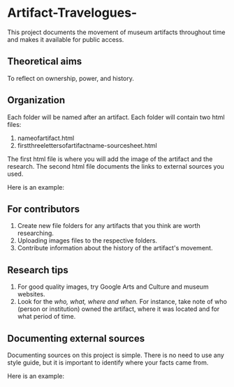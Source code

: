 # Artifact-Travelogues-
This project documents the movement of museum artifacts throughout time and makes it available for public access. 

## Theoretical aims 
To reflect on ownership, power, and history. 

## Organization 
Each folder will be named after an artifact. Each folder will contain two html files:
1. nameofartifact.html
2. firstthreelettersofartifactname-sourcesheet.html

The first html file is where you will add the image of the artifact and the research. The second html file documents the links to external sources you used. 

Here is an example:


## For contributors
1. Create new file folders for any artifacts that you think are worth researching. 
2. Uploading images files to the respective folders.
3. Contribute information about the history of the artifact's movement. 

## Research tips
1. For good quality images, try Google Arts and Culture and museum websites.
2. Look for the *who, what, where and when.* For instance, take note of who (person or institution) owned the artifact, where it was located and for what period of time. 

## Documenting external sources 
Documenting sources on this project is simple. There is no need to use any style guide, but it is important to identify where your facts came from. 

Here is an example:

